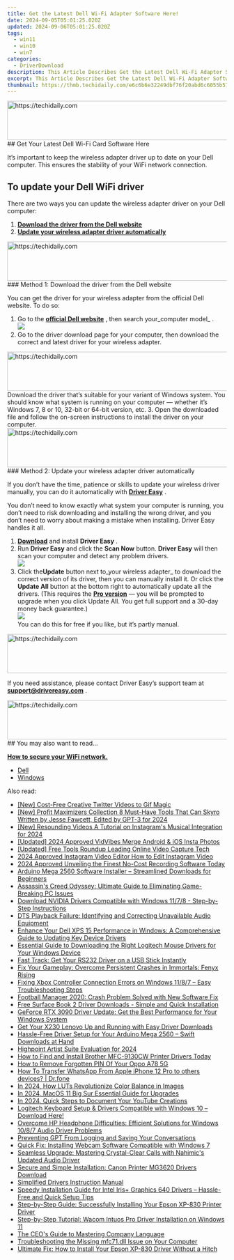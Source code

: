 ```yaml
---
title: Get the Latest Dell Wi-Fi Adapter Software Here!
date: 2024-09-05T05:01:25.020Z
updated: 2024-09-06T05:01:25.020Z
tags:
  - win11
  - win10
  - win7
categories:
  - DriverDownload
description: This Article Describes Get the Latest Dell Wi-Fi Adapter Software Here!
excerpt: This Article Describes Get the Latest Dell Wi-Fi Adapter Software Here!
thumbnail: https://thmb.techidaily.com/e6c6b6e32249dbf76f20abd6c6055b57975d7da74a0ada4b319cc0a746113075.jpg
---
```


<!-- affiliate ads begin -->
<a href="https://aligracehair.sjv.io/c/5597632/1868499/19272" target="_top" id="1868499">
  <img src="//a.impactradius-go.com/display-ad/19272-1868499" border="0" alt="https://techidaily.com" width="728" height="90"/>
</a>
<img height="0" width="0" src="https://aligracehair.sjv.io/i/5597632/1868499/19272" style="position:absolute;visibility:hidden;" border="0" />
<!-- affiliate ads end -->
## Get Your Latest Dell Wi-Fi Card Software Here

It’s important to keep the wireless adapter driver up to date on your Dell computer. This ensures the stability of your WiFi network connection.

## To update your Dell WiFi driver

 There are two ways you can update the wireless adapter driver on your Dell computer:

1. [**Download the driver from the Dell website**](https://tools.techidaily.com/drivereasy/download/)
2. [**Update your wireless adapter driver automatically**](https://tools.techidaily.com/drivereasy/download/)

<!-- affiliate ads begin -->
<a href="https://aligracehair.sjv.io/c/5597632/1886019/19272" target="_top" id="1886019">
  <img src="//a.impactradius-go.com/display-ad/19272-1886019" border="0" alt="https://techidaily.com" width="728" height="90"/>
</a>
<img height="0" width="0" src="https://aligracehair.sjv.io/i/5597632/1886019/19272" style="position:absolute;visibility:hidden;" border="0" />
<!-- affiliate ads end -->
### Method 1: Download the driver from the Dell website

 You can get the driver for your wireless adapter from the official Dell website. To do so:

1. Go to the **[official Dell website](https://shop-links.co/link/?exclusive=1&publisher_slug=itechdaily19598&url=https%3A%2F%2Fwww.dell.com%2F)**  , then search your_computer model_ .  
![](https://images.drivereasy.com/wp-content/uploads/2018/12/img_5c20b3167440a.png)
2. Go to the driver download page for your computer, then download the correct and latest driver for your wireless adapter.  
<!-- affiliate ads begin -->
<a href="https://appsumo.8odi.net/c/5597632/2087485/7443" target="_top" id="2087485">
  <img src="//a.impactradius-go.com/display-ad/7443-2087485" border="0" alt="https://techidaily.com" width="728" height="90"/>
</a>
<img height="0" width="0" src="https://appsumo.8odi.net/i/5597632/2087485/7443" style="position:absolute;visibility:hidden;" border="0" />
<!-- affiliate ads end -->
 Download the driver that’s suitable for your variant of Windows system. You should know what system is running on your computer — whether it’s Windows 7, 8 or 10, 32-bit or 64-bit version, etc.
3. Open the downloaded file and follow the on-screen instructions to install the driver on your computer.

<!-- affiliate ads begin -->
<a href="https://aligracehair.sjv.io/c/5597632/1972684/19272" target="_top" id="1972684">
  <img src="//a.impactradius-go.com/display-ad/19272-1972684" border="0" alt="https://techidaily.com" width="728" height="90"/>
</a>
<img height="0" width="0" src="https://aligracehair.sjv.io/i/5597632/1972684/19272" style="position:absolute;visibility:hidden;" border="0" />
<!-- affiliate ads end -->
### Method 2: Update your wireless adapter driver automatically

 If you don’t have the time, patience or skills to update your wireless driver manually, you can do it automatically with [**Driver Easy**](https://tools.techidaily.com/drivereasy/download/) .

 You don’t need to know exactly what system your computer is running, you don’t need to risk downloading and installing the wrong driver, and you don’t need to worry about making a mistake when installing. Driver Easy handles it all.

1. [**Download**](https://tools.techidaily.com/drivereasy/download/) and install **Driver Easy** .
2. Run **Driver Easy** and click the **Scan Now** button. **Driver Easy**  will then scan your computer and detect any problem drivers.  
![](https://images.drivereasy.com/wp-content/uploads/2018/10/img_5bd0366bd75a4.jpg)
3. Click the**Update**  button next to_your wireless adapter_ to download the correct version of its driver, then you can manually install it. Or click the **Update All**  button at the bottom right to automatically update all the drivers. (This requires the **[Pro version](https://tools.techidaily.com/drivereasy/download/)**  — you will be prompted to upgrade when you click Update All. You get full support and a 30-day money back guarantee.)  
![](https://images.drivereasy.com/wp-content/uploads/2018/12/img_5c20b807d6401.jpg)  
 You can do this for free if you like, but it’s partly manual.
<!-- affiliate ads begin -->
<a href="https://jalbum-affiliate-program.sjv.io/c/5597632/1838960/17916" target="_top" id="1838960">
  <img src="//a.impactradius-go.com/display-ad/17916-1838960" border="0" alt="https://techidaily.com" width="728" height="90"/>
</a>
<img height="0" width="0" src="https://jalbum-affiliate-program.sjv.io/i/5597632/1838960/17916" style="position:absolute;visibility:hidden;" border="0" />
<!-- affiliate ads end -->

 If you need assistance, please contact Driver Easy’s support team at **[support@drivereasy.com](https://tools.techidaily.com/drivereasy/download/)**  .

<!-- affiliate ads begin -->
<a href="https://aligracehair.sjv.io/c/5597632/1915830/19272" target="_top" id="1915830">
  <img src="//a.impactradius-go.com/display-ad/19272-1915830" border="0" alt="https://techidaily.com" width="728" height="90"/>
</a>
<img height="0" width="0" src="https://aligracehair.sjv.io/i/5597632/1915830/19272" style="position:absolute;visibility:hidden;" border="0" />
<!-- affiliate ads end -->
## You may also want to read…

**[How to secure your WiFi network.](https://tools.techidaily.com/drivereasy/download/)**

* [Dell](https://tools.techidaily.com/drivereasy/download/)
* [Windows](https://tools.techidaily.com/drivereasy/download/)

<ins class="adsbygoogle"
     style="display:block"
     data-ad-format="autorelaxed"
     data-ad-client="ca-pub-7571918770474297"
     data-ad-slot="1223367746"></ins>



<ins class="adsbygoogle"
     style="display:block"
     data-ad-client="ca-pub-7571918770474297"
     data-ad-slot="8358498916"
     data-ad-format="auto"
     data-full-width-responsive="true"></ins>

<span class="atpl-alsoreadstyle">Also read:</span>
<div><ul>
<li><a href="https://twitter-videos.techidaily.com/new-cost-free-creative-twitter-videos-to-gif-magic/"><u>[New] Cost-Free Creative  Twitter Videos to Gif Magic</u></a></li>
<li><a href="https://facebook-video-content.techidaily.com/new-profit-maximizers-collection-8-must-have-tools-that-can-skyro-written-by-jesse-fawcett-edited-by-gpt-3-for-2024/"><u>[New] Profit Maximizers Collection  8 Must-Have Tools That Can Skyro Written by Jesse Fawcett, Edited by GPT-3 for 2024</u></a></li>
<li><a href="https://instagram-videos.techidaily.com/new-resounding-videos-a-tutorial-on-instagrams-musical-integration-for-2024/"><u>[New] Resounding Videos  A Tutorial on Instagram's Musical Integration for 2024</u></a></li>
<li><a href="https://instagram-clips.techidaily.com/updated-2024-approved-vidvibes-merge-android-and-ios-insta-photos/"><u>[Updated] 2024 Approved  VidVibes  Merge Android & iOS Insta Photos</u></a></li>
<li><a href="https://screen-video-capture.techidaily.com/updated-free-tools-roundup-leading-online-video-capture-tech/"><u>[Updated] Free Tools Roundup  Leading Online Video Capture Tech</u></a></li>
<li><a href="https://instagram-video-recordings.techidaily.com/2024-approved-instagram-video-editor-how-to-edit-instagram-video/"><u>2024 Approved  Instagram Video Editor  How to Edit Instagram Video</u></a></li>
<li><a href="https://on-screen-recording.techidaily.com/2024-approved-unveiling-the-finest-no-cost-recording-software-today/"><u>2024 Approved  Unveiling the Finest No-Cost Recording Software Today</u></a></li>
<li><a href="https://driver-download.techidaily.com/arduino-mega-2560-software-installer-streamlined-downloads-for-beginners/"><u>Arduino Mega 2560 Software Installer – Streamlined Downloads for Beginners</u></a></li>
<li><a href="https://win-answers.techidaily.com/assassins-creed-odyssey-ultimate-guide-to-eliminating-game-breaking-pc-issues/"><u>Assassin's Creed Odyssey: Ultimate Guide to Eliminating Game-Breaking PC Issues</u></a></li>
<li><a href="https://driver-download.techidaily.com/download-nvidia-drivers-compatible-with-windows-1178-step-by-step-instructions/"><u>Download NVIDIA Drivers Compatible with Windows 11/7/8 - Step-by-Step Instructions</u></a></li>
<li><a href="https://driver-download.techidaily.com/dts-playback-failure-identifying-and-correcting-unavailable-audio-equipment/"><u>DTS Playback Failure: Identifying and Correcting Unavailable Audio Equipment</u></a></li>
<li><a href="https://driver-download.techidaily.com/enhance-your-dell-xps-15-performance-in-windows-a-comprehensive-guide-to-updating-key-device-drivers/"><u>Enhance Your Dell XPS 15 Performance in Windows: A Comprehensive Guide to Updating Key Device Drivers</u></a></li>
<li><a href="https://driver-download.techidaily.com/essential-guide-to-downloading-the-right-logitech-mouse-drivers-for-your-windows-device/"><u>Essential Guide to Downloading the Right Logitech Mouse Drivers for Your Windows Device</u></a></li>
<li><a href="https://driver-download.techidaily.com/fast-track-get-your-rs232-driver-on-a-usb-stick-instantly/"><u>Fast Track: Get Your RS232 Driver on a USB Stick Instantly</u></a></li>
<li><a href="https://program-issues.techidaily.com/fix-your-gameplay-overcome-persistent-crashes-in-immortals-fenyx-rising/"><u>Fix Your Gameplay: Overcome Persistent Crashes in Immortals: Fenyx Rising</u></a></li>
<li><a href="https://driver-download.techidaily.com/fixing-xbox-controller-connection-errors-on-windows-1187-easy-troubleshooting-steps/"><u>Fixing Xbox Controller Connection Errors on Windows 11/8/7 – Easy Troubleshooting Steps</u></a></li>
<li><a href="https://win-able.techidaily.com/football-manager-2020-crash-problem-solved-with-new-software-fix/"><u>Football Manager 2020: Crash Problem Solved with New Software Fix</u></a></li>
<li><a href="https://driver-download.techidaily.com/free-surface-book-2-driver-downloads-simple-and-quick-installation/"><u>Free Surface Book 2 Driver Downloads - Simple and Quick Installation</u></a></li>
<li><a href="https://driver-download.techidaily.com/geforce-rtx-3090-driver-update-get-the-best-performance-for-your-windows-system/"><u>GeForce RTX 3090 Driver Update: Get the Best Performance for Your Windows System</u></a></li>
<li><a href="https://driver-download.techidaily.com/get-your-x230-lenovo-up-and-running-with-easy-driver-downloads/"><u>Get Your X230 Lenovo Up and Running with Easy Driver Downloads</u></a></li>
<li><a href="https://driver-download.techidaily.com/hassle-free-driver-setup-for-your-arduino-mega-2560-swift-downloads-at-hand/"><u>Hassle-Free Driver Setup for Your Arduino Mega 2560 – Swift Downloads at Hand</u></a></li>
<li><a href="https://some-techniques.techidaily.com/highpoint-artist-suite-evaluation-for-2024/"><u>Highpoint Artist Suite Evaluation for 2024</u></a></li>
<li><a href="https://driver-download.techidaily.com/how-to-find-and-install-brother-mfc-9130cw-printer-drivers-today/"><u>How to Find and Install Brother MFC-9130CW Printer Drivers Today</u></a></li>
<li><a href="https://easy-unlock-android.techidaily.com/how-to-remove-forgotten-pin-of-your-oppo-a78-5g-by-drfone-android/"><u>How to Remove Forgotten PIN Of Your Oppo A78 5G</u></a></li>
<li><a href="https://techidaily.com/how-to-transfer-whatsapp-from-apple-iphone-12-pro-to-others-devices-drfone-by-drfone-transfer-whatsapp-from-ios-transfer-whatsapp-from-ios/"><u>How To Transfer WhatsApp From Apple iPhone 12 Pro to others devices? | Dr.fone</u></a></li>
<li><a href="https://vp-tips.techidaily.com/in-2024-how-luts-revolutionize-color-balance-in-images/"><u>In 2024, How LUTs Revolutionize Color Balance in Images</u></a></li>
<li><a href="https://vp-tips.techidaily.com/in-2024-macos-11-big-sur-essential-guide-for-upgrades/"><u>In 2024, MacOS 11 Big Sur  Essential Guide for Upgrades</u></a></li>
<li><a href="https://desktop-recording.techidaily.com/in-2024-quick-steps-to-document-your-youtube-creations/"><u>In 2024, Quick Steps to Document Your YouTube Creations</u></a></li>
<li><a href="https://driver-download.techidaily.com/logitech-keyboard-setup-and-drivers-compatible-with-windows-10-download-here/"><u>Logitech Keyboard Setup & Drivers Compatible with Windows 10 – Download Here!</u></a></li>
<li><a href="https://driver-download.techidaily.com/overcome-hp-headphone-difficulties-efficient-solutions-for-windows-1087-audio-driver-problems/"><u>Overcome HP Headphone Difficulties: Efficient Solutions for Windows 10/8/7 Audio Driver Problems</u></a></li>
<li><a href="https://tech-revival.techidaily.com/preventing-gpt-from-logging-and-saving-your-conversations/"><u>Preventing GPT From Logging and Saving Your Conversations</u></a></li>
<li><a href="https://driver-download.techidaily.com/quick-fix-installing-webcam-software-compatible-with-windows-7/"><u>Quick Fix: Installing Webcam Software Compatible with Windows 7</u></a></li>
<li><a href="https://driver-download.techidaily.com/seamless-upgrade-mastering-crystal-clear-calls-with-nahimics-updated-audio-driver/"><u>Seamless Upgrade: Mastering Crystal-Clear Calls with Nahimic's Updated Audio Driver</u></a></li>
<li><a href="https://driver-download.techidaily.com/secure-and-simple-installation-canon-printer-mg3620-drivers-download/"><u>Secure and Simple Installation: Canon Printer MG3620 Drivers Download</u></a></li>
<li><a href="https://driver-install.techidaily.com/simplified-drivers-instruction-manual/"><u>Simplified Drivers Instruction Manual</u></a></li>
<li><a href="https://driver-download.techidaily.com/speedy-installation-guide-for-intel-irisplus-graphics-640-drivers-hassle-free-and-quick-setup-tips/"><u>Speedy Installation Guide for Intel Iris+ Graphics 640 Drivers – Hassle-Free and Quick Setup Tips</u></a></li>
<li><a href="https://driver-download.techidaily.com/step-by-step-guide-successfully-installing-your-epson-xp-830-printer-driver/"><u>Step-by-Step Guide: Successfully Installing Your Epson XP-830 Printer Driver</u></a></li>
<li><a href="https://driver-download.techidaily.com/step-by-step-tutorial-wacom-intuos-pro-driver-installation-on-windows-11/"><u>Step-by-Step Tutorial: Wacom Intuos Pro Driver Installation on Windows 11</u></a></li>
<li><a href="https://mondly-stories.techidaily.com/the-ceos-guide-to-mastering-company-language/"><u>The CEO's Guide to Mastering Company Language</u></a></li>
<li><a href="https://tech-recovery.techidaily.com/troubleshooting-the-missing-mfc71dll-issue-on-your-computer/"><u>Troubleshooting the Missing mfc71.dll Issue on Your Computer</u></a></li>
<li><a href="https://driver-download.techidaily.com/ultimate-fix-how-to-install-your-epson-xp-830-driver-without-a-hitch/"><u>Ultimate Fix: How to Install Your Epson XP-830 Driver Without a Hitch</u></a></li>
</ul></div>

